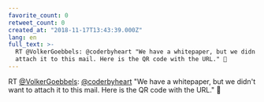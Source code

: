 ```yaml
---
favorite_count: 0
retweet_count: 0
created_at: "2018-11-17T13:43:39.000Z"
lang: en
full_text: >-
  RT @VolkerGoebbels: @coderbyheart "We have a whitepaper, but we didn't want to
  attach it to this mail. Here is the QR code with the URL." 🤔
---
```


RT [@VolkerGoebbels](https://twitter.com/VolkerGoebbels):
[@coderbyheart](https://twitter.com/coderbyheart) "We have a whitepaper, but we
didn't want to attach it to this mail. Here is the QR code with the URL." 🤔
